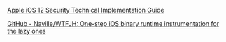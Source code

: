 
[Apple iOS 12 Security Technical Implementation Guide](https://www.stigviewer.com/stig/apple_ios_12/)

[GitHub - Naville/WTFJH: One-step iOS binary runtime instrumentation for the lazy ones](https://github.com/Naville/WTFJH)
